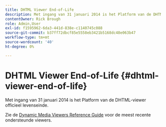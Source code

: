 ```yaml
---
title: DHTML Viewer End-of-Life
description: Met ingang van 31 januari 2014 is het Platform van de DHTML-viewer officieel levenseinde.
contentOwner: Rick Brough
role: Admin,User
exl-id: f1595962-6da3-441d-838e-c1140745c088
source-git-commit: b37ff72dbcf85e5558eb3421b5168dc48e063b47
workflow-type: tm+mt
source-wordcount: '40'
ht-degree: 0%

---
```


# DHTML Viewer End-of-Life {#dhtml-viewer-end-of-life}

Met ingang van 31 januari 2014 is het Platform van de DHTML-viewer officieel levenseinde.

Zie de [Dynamic Media Viewers Reference Guide](https://experienceleague.adobe.com/docs/dynamic-media-developer-resources.html) voor de meest recente ondersteunde viewers.

